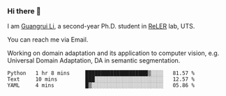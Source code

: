 ### Hi there 👋

<!--
**Solacex/Solacex** is a ✨ _special_ ✨ repository because its `README.md` (this file) appears on your GitHub profile.

Here are some ideas to get you started:

- 🔭 I’m currently working on ...
- 🌱 I’m currently learning ...
- 👯 I’m looking to collaborate on ...
- 🤔 I’m looking for help with ...
- 💬 Ask me about ...
- 📫 How to reach me: ...
- 😄 Pronouns: ...
- ⚡ Fun fact: ...
-->
I am [Guangrui Li](http://www.guangrui.li), a second-year Ph.D. student in [ReLER](http://www.reler.net) lab, UTS.

You can reach me via Email.

Working on domain adaptation and its application to computer vision, e.g. Universal Domain Adaptation, DA in semantic segmentation. 


<!--START_SECTION:waka-->
```text
Python   1 hr 8 mins     ████████████████████▒░░░░   81.57 % 
Text     10 mins         ███░░░░░░░░░░░░░░░░░░░░░░   12.57 % 
YAML     4 mins          █▒░░░░░░░░░░░░░░░░░░░░░░░   05.86 % 
```
<!--END_SECTION:waka-->
